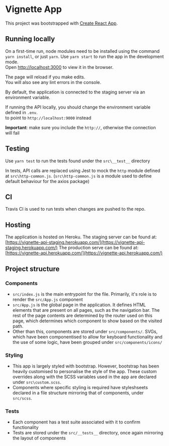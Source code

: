 # Vignette App

This project was bootstrapped with [Create React App](https://github.com/facebook/create-react-app).

## Running locally

On a first-time run, node modules need to be installed using the command `yarn install`, or just `yarn`.
Use `yarn start` to run the app in the development mode.\
Open [http://localhost:3000](http://localhost:3000) to view it in the browser.

The page will reload if you make edits.\
You will also see any lint errors in the console.

By default, the application is connected to the staging server via an environment variable.

If running the API locally, you should change the environment variable defined in `.env`.\
to point to `http://localhost:9000` instead

**Important**: make sure you include the `http://`, otherwise the connection will fail

## Testing

Use `yarn test` to run the tests found under the `src\__test__` directory

In tests, API calls are replaced using Jest to mock the `http` module defined at `src\http-common.js`.
(`src\http-common.js` is a module used to define default behaviour for the axios package)

## CI

Travis CI is used to run tests when changes are pushed to the repo.

## Hosting

The application is hosted on Heroku.
The staging server can be found at: [https://vignette-api-staging.herokuapp.com/](https://vignette-api-staging.herokuapp.com/)
The production serve can be found at: [https://vignette-api.herokuapp.com/](https://vignette-api.herokuapp.com/)

## Project structure

### Components

- `src/index.js` is the main entrypoint for the file. Primarily, it's role is to render the `src/App.js` component
- `src/App.js` is the global page in the application. It defines HTML elements that are present on all pages, such as the navigation bar. The rest of the page contents are determined by the router used on this page, which determines which component to show based on the visited path.
- Other than this, components are stored under `src/components/`. SVGs, which have been componentised to allow for keyboard functionality and the use of some logic, have been grouped under `src/components/icons/`

### Styling

- This app is largely styled with bootstrap. However, bootstrap has been heavily customised to personalise the style of the app. These custom overrides along with the SCSS variables used in the app are declared under `src\custom.scss`.
- Components where specific styling is required have styleshseets declared in a file structure mirroring that of components, under `src/scss`.

### Tests

- Each component has a test suite associated with it to confirm functionality
- Tests are stored under the `src/__tests__` directory, once again mirroring the layout of components
